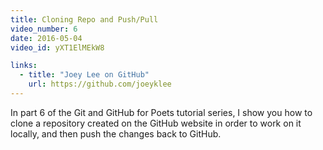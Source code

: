 ```yaml
---
title: Cloning Repo and Push/Pull
video_number: 6
date: 2016-05-04
video_id: yXT1ElMEkW8

links:
  - title: "Joey Lee on GitHub"
    url: https://github.com/joeyklee
---
```


In part 6 of the Git and GitHub for Poets tutorial series, I show you how to clone a repository created on the GitHub website in order to work on it locally, and then push the changes back to GitHub.

